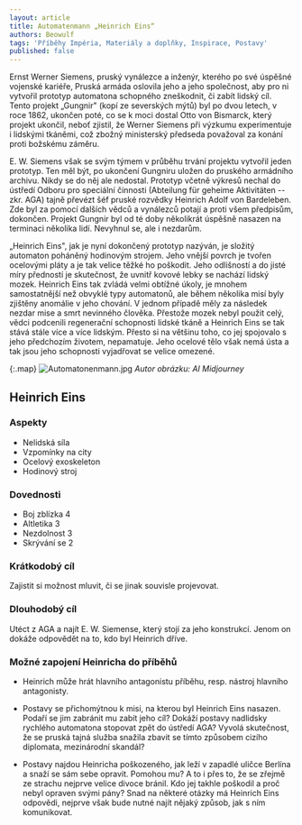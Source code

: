 ```yaml
---
layout: article
title: Automatenmann „Heinrich Eins“
authors: Beowulf
tags: 'Příběhy Impéria, Materiály a doplňky, Inspirace, Postavy'
published: false
---
```

Ernst Werner Siemens, pruský vynálezce a inženýr, kterého po své úspěšné vojenské kariéře, Pruská armáda oslovila jeho a jeho společnost, aby pro ni vytvořil prototyp automatona schopného zneškodnit, či zabít lidský cíl. Tento projekt „Gungnir" (kopí ze severských mýtů) byl po dvou letech, v roce 1862, ukončen poté, co se k moci dostal Otto von Bismarck, který projekt ukončil, neboť zjistil, že Werner Siemens při výzkumu experimentuje i lidskými tkáněmi, což zbožný ministerský předseda považoval za konání proti božskému záměru.  

E. W. Siemens však se svým týmem v průběhu trvání projektu vytvořil jeden prototyp. Ten měl být, po ukončení Gungniru uložen do pruského armádního archivu. Nikdy se do něj ale nedostal. Prototyp včetně výkresů nechal do ústředí Odboru pro speciální činnosti (Abteilung für geheime Aktivitäten -- zkr. AGA) tajně převézt šéf pruské rozvědky Heinrich Adolf von Bardeleben. Zde byl za pomocí dalších vědců a vynálezců potají a proti všem předpisům, dokončen. Projekt Gungnir byl od té doby několikrát úspěšně nasazen na terminaci několika lidí. Nevyhnul se, ale i nezdarům. 

„Heinrich Eins", jak je nyní dokončený prototyp nazýván, je složitý automaton poháněný hodinovým strojem. Jeho vnější povrch je tvořen ocelovými pláty a je tak velice těžké ho poškodit. Jeho odlišností a do jisté míry předností je skutečnost, že uvnitř kovové lebky se nachází lidský mozek. Heinrich Eins tak zvládá velmi obtížné úkoly, je mnohem samostatnější než obvyklé typy automatonů, ale během několika misí byly zjištěny anomálie v jeho chování. V jednom případě měly za následek nezdar mise a smrt nevinného člověka. Přestože mozek nebyl použit celý, vědci podcenili regenerační schopnosti lidské tkáně a Heinrich Eins se tak stává stále více a více lidským. Přesto si na většinu toho, co jej spojovalo s jeho předchozím životem, nepamatuje. Jeho ocelové tělo však nemá ústa a tak jsou jeho schopnosti vyjadřovat se velice omezené. 

{:.map}
![Automatonenmann.jpg]({{site.baseurl}}/90/Automatonenmann.jpg)
_Autor obrázku: AI Midjourney_

## Heinrich Eins

### Aspekty
- Nelidská síla 
- Vzpomínky na city 
- Ocelový exoskeleton 
- Hodinový stroj 

### Dovednosti
- Boj zblízka 4
- Altletika 3
- Nezdolnost 3 
- Skrývání se 2 

### Krátkodobý cíl
Zajistit si možnost mluvit, či se jinak souvisle projevovat. 

### Dlouhodobý cíl
Utéct z AGA a najít E. W. Siemense, který stojí za jeho konstrukcí. Jenom on dokáže odpovědět na to, kdo byl Heinrich dříve. 

### Možné zapojení Heinricha do příběhů

- Heinrich může hrát hlavního antagonistu příběhu, resp. nástroj hlavního antagonisty. 

- Postavy se přichomýtnou k misi, na kterou byl Heinrich Eins nasazen. Podaří se jim zabránit mu zabít jeho cíl? Dokáží postavy nadlidsky rychlého automatona stopovat zpět do ústředí AGA? Vyvolá skutečnost, že se pruská tajná služba snažila zbavit se tímto způsobem cizího diplomata, mezinárodní skandál? 

- Postavy najdou Heinricha poškozeného, jak leží v zapadlé uličce Berlína a snaží se sám sebe opravit. Pomohou mu? A to i přes to, že se zřejmě ze strachu nejprve velice divoce bránil. Kdo jej takhle poškodil a proč nebyl opraven svými pány? Snad na některé otázky má Heinrich Eins odpovědi, nejprve však bude nutné najít nějaký způsob, jak s ním komunikovat.
